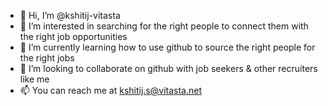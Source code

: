 - 👋 Hi, I’m @kshitij-vitasta
- 👀 I’m interested in searching for the right people to connect them with the right job opportunities
- 🌱 I’m currently learning how to use github to source the right people for the right jobs
- 💞️ I’m looking to collaborate on github with job seekers & other recruiters like me
- 📫 You can reach me at kshitij.s@vitasta.net

<!---
kshitij-vitasta/kshitij-vitasta is a ✨ special ✨ repository because its `README.md` (this file) appears on your GitHub profile.
You can click the Preview link to take a look at your changes.
--->
